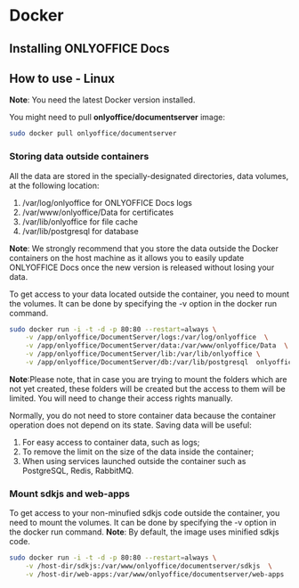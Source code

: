 # Docker

## Installing ONLYOFFICE Docs

## How to use - Linux

**Note**: You need the latest Docker version installed.

You might need to pull **onlyoffice/documentserver** image:

```bash
sudo docker pull onlyoffice/documentserver
```

### Storing data outside containers

All the data are stored in the specially-designated directories, data volumes, at the following location:

1. /var/log/onlyoffice for ONLYOFFICE Docs logs
2. /var/www/onlyoffice/Data for certificates
3. /var/lib/onlyoffice for file cache
4. /var/lib/postgresql for database

**Note**: We strongly recommend that you store the data outside the Docker containers on the host machine as it allows you to easily update ONLYOFFICE Docs once the new version is released without losing your data.

To get access to your data located outside the container, you need to mount the volumes. It can be done by specifying the -v option in the docker run command.

```bash
sudo docker run -i -t -d -p 80:80 --restart=always \
    -v /app/onlyoffice/DocumentServer/logs:/var/log/onlyoffice  \
    -v /app/onlyoffice/DocumentServer/data:/var/www/onlyoffice/Data  \
    -v /app/onlyoffice/DocumentServer/lib:/var/lib/onlyoffice \
    -v /app/onlyoffice/DocumentServer/db:/var/lib/postgresql  onlyoffice/documentserver
```

**Note**:Please note, that in case you are trying to mount the folders which are not yet created, these folders will be created but the access to them will be limited. You will need to change their access rights manually.

Normally, you do not need to store container data because the container operation does not depend on its state. Saving data will be useful:

1. For easy access to container data, such as logs;
2. To remove the limit on the size of the data inside the container;
3. When using services launched outside the container such as PostgreSQL, Redis, RabbitMQ.

### Mount sdkjs and web-apps
To get access to your non-minufied sdkjs code outside the container, you need to mount the volumes. It can be done by specifying the -v option in the docker run command.
**Note**: By default, the image uses minified sdkjs code.

```bash
sudo docker run -i -t -d -p 80:80 --restart=always \
    -v /host-dir/sdkjs:/var/www/onlyoffice/documentserver/sdkjs  \
    -v /host-dir/web-apps:/var/www/onlyoffice/documentserver/web-apps
```

